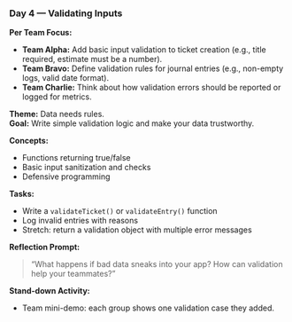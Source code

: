 ### Day 4 — Validating Inputs

**Per Team Focus:**
- **Team Alpha:** Add basic input validation to ticket creation (e.g., title required, estimate must be a number).
- **Team Bravo:** Define validation rules for journal entries (e.g., non-empty logs, valid date format).
- **Team Charlie:** Think about how validation errors should be reported or logged for metrics.

**Theme:** Data needs rules.  
**Goal:** Write simple validation logic and make your data trustworthy.

**Concepts:**
- Functions returning true/false
- Basic input sanitization and checks
- Defensive programming

**Tasks:**
- Write a `validateTicket()` or `validateEntry()` function
- Log invalid entries with reasons
- Stretch: return a validation object with multiple error messages

**Reflection Prompt:**
> “What happens if bad data sneaks into your app? How can validation help your teammates?”

**Stand-down Activity:**
- Team mini-demo: each group shows one validation case they added.